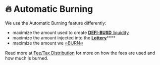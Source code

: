 # 🔥 Automatic Burning

We use the Automatic Burning feature differently:

* maximize the amount used to create [**DEFI**-**BUSD** liquidity](automatic-liquidity.md) 
* maximize the amount injected into the [**Lottery**](lottery.md)\*\*\*\*
* maximize the amount we [🔥BURN🔥](https://testnet.bscscan.com/token/0xfcf5c003e9c4ab9231b333133611f1b3055c7973?a=0x000000000000000000000000000000000000dEaD) 

Read more at [Fee/Tax Distribution](deposit-fee-redistribution.md) for more on how the fees are used and how much is burned.




